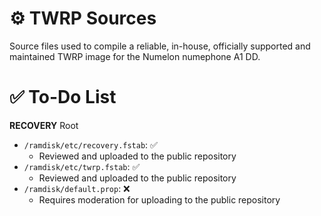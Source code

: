 # ⚙️ TWRP Sources
Source files used to compile a reliable, in-house, officially supported and maintained TWRP image for the Numelon numephone A1 DD.

# ✅ To-Do List
**RECOVERY** Root
- `/ramdisk/etc/recovery.fstab`: ✅
    - Reviewed and uploaded to the public repository
- `/ramdisk/etc/twrp.fstab`: ✅
    - Reviewed and uploaded to the public repository
- `/ramdisk/default.prop`: ❌
    - Requires moderation for uploading to the public repository